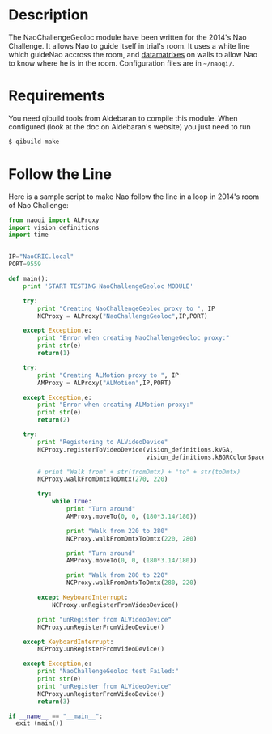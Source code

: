 # Description

The NaoChallengeGeoloc module have been written for the 2014's Nao Challenge. It
allows Nao to guide itself in trial's room. It uses a white line which guideNao
accross the room, and [datamatrixes](http://en.wikipedia.org/wiki/Data_Matrix)
on walls to allow Nao to know where he is in the room. Configuration files are
in `~/naoqi/`.


# Requirements

You need qibuild tools from Aldebaran to compile this module. When configured
(look at the doc on Aldebaran's website) you just need to run

``` bash
$ qibuild make
```


# Follow the Line

Here is a sample script to make Nao follow the line in a loop in 2014's room of
Nao Challenge:

``` python
from naoqi import ALProxy
import vision_definitions
import time


IP="NaoCRIC.local"
PORT=9559

def main():
    print 'START TESTING NaoChallengeGeoloc MODULE'

    try:
        print "Creating NaoChallengeGeoloc proxy to ", IP
        NCProxy = ALProxy("NaoChallengeGeoloc",IP,PORT)

    except Exception,e:
        print "Error when creating NaoChallengeGeoloc proxy:"
        print str(e)
        return(1)

    try:
        print "Creating ALMotion proxy to ", IP
        AMProxy = ALProxy("ALMotion",IP,PORT)

    except Exception,e:
        print "Error when creating ALMotion proxy:"
        print str(e)
        return(2)

    try:
        print "Registering to ALVideoDevice"
        NCProxy.registerToVideoDevice(vision_definitions.kVGA,
                                      vision_definitions.kBGRColorSpace)

        # print "Walk from" + str(fromDmtx) + "to" + str(toDmtx)
        NCProxy.walkFromDmtxToDmtx(270, 220)

        try:
            while True:
                print "Turn around"
                AMProxy.moveTo(0, 0, (180*3.14/180))

                print "Walk from 220 to 280"
                NCProxy.walkFromDmtxToDmtx(220, 280)

                print "Turn around"
                AMProxy.moveTo(0, 0, (180*3.14/180))

                print "Walk from 280 to 220"
                NCProxy.walkFromDmtxToDmtx(280, 220)

        except KeyboardInterrupt:
            NCProxy.unRegisterFromVideoDevice()

        print "unRegister from ALVideoDevice"
        NCProxy.unRegisterFromVideoDevice()

    except KeyboardInterrupt:
        NCProxy.unRegisterFromVideoDevice()

    except Exception,e:
        print "NaoChallengeGeoloc test Failed:"
        print str(e)
        print "unRegister from ALVideoDevice"
        NCProxy.unRegisterFromVideoDevice()
        return(3)

if __name__ == "__main__":
  exit (main()) 
```